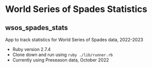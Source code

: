 # World Series of Spades Statistics
## wsos_spades_stats
App to track statistics for World Series of Spades data, 2022-2023

* Ruby version 2.7.4
* Clone down and run using `ruby ./lib/runner.rb`
* Currently using Preseason data, October 2022
